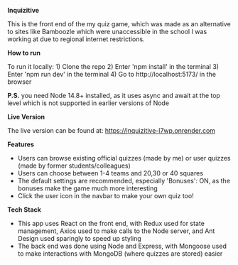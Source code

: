 **Inquizitive**

This is the front end of the my quiz game, which was made as an alternative to sites like Bamboozle which were unaccessible in the school I was working at due to regional internet restrictions. 

**How to run**

To run it locally: 1) Clone the repo 2) Enter 'npm install' in the terminal 3) Enter 'npm run dev' in the terminal 4) Go to http://localhost:5173/ in the browser

**P.S.** you need Node 14.8+ installed, as it uses async and await at the top level which is not supported in earlier versions of Node

**Live Version**

The live version can be found at: https://inquizitive-l7wp.onrender.com

**Features**

- Users can browse existing official quizzes (made by me) or user quizzes (made by former students/colleagues)
- Users can choose between 1-4 teams and 20,30 or 40 squares
- The default settings are recommended, especially 'Bonuses': ON, as the bonuses make the game much more interesting
- Click the user icon in the navbar to make your own quiz too!

**Tech Stack**

- This app uses React on the front end, with Redux used for state management, Axios used to make calls to the Node server, and Ant Design used sparingly to speed up styling
- The back end was done using Node and Express, with Mongoose used to make interactions with MongoDB (where quizzes are stored) easier  
